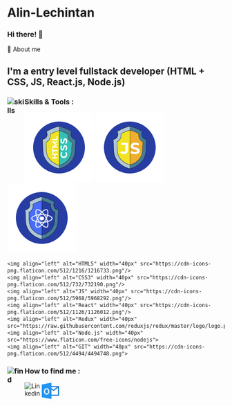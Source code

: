 # Alin-Lechintan

### Hi there! 👋

🚀 About me

## I'm a entry level fullstack developer (HTML + CSS, JS, React.js, Node.js)

### Skills & Tools : <img align="left" alt="skills" width="40px" src="https://cdn-icons-png.flaticon.com/512/3696/3696638.png"/>

![HTML5](htmlCss.svg)
![JavaScrip](js.svg)
![React.js](react.svg)
![]()

    <img align="left" alt="HTML5" width="40px" src="https://cdn-icons-png.flaticon.com/512/1216/1216733.png"/>
    <img align="left" alt="CSS3" width="40px" src="https://cdn-icons-png.flaticon.com/512/732/732190.png"/>
    <img align="left" alt="JS" width="40px" src="https://cdn-icons-png.flaticon.com/512/5968/5968292.png"/>
    <img align="left" alt="React" width="40px" src="https://cdn-icons-png.flaticon.com/512/1126/1126012.png"/>
    <img align="left" alt="Redux" width="40px" src="https://raw.githubusercontent.com/reduxjs/redux/master/logo/logo.png">
    <img align="left" alt="Node.js" width="40px" src="https://www.flaticon.com/free-icons/nodejs">
    <img align="left" alt="GIT" width="40px" src="https://cdn-icons-png.flaticon.com/512/4494/4494748.png">

### How to find me <img align="left" alt="find" width="40px" src="https://cdn-icons-png.flaticon.com/512/2500/2500099.png"/>:

[<img align="left" alt="Linkedin" width="40px" src="https://cdn-icons-png.flaticon.com/512/3536/3536505.png" />](www.linkedin.com/in/alin-lechintan-2582b181)

[<img align="left" alt="Outlook" width="40px" src="image.png" />](www.linkedin.com/in/alin-lechintan-2582b181)
